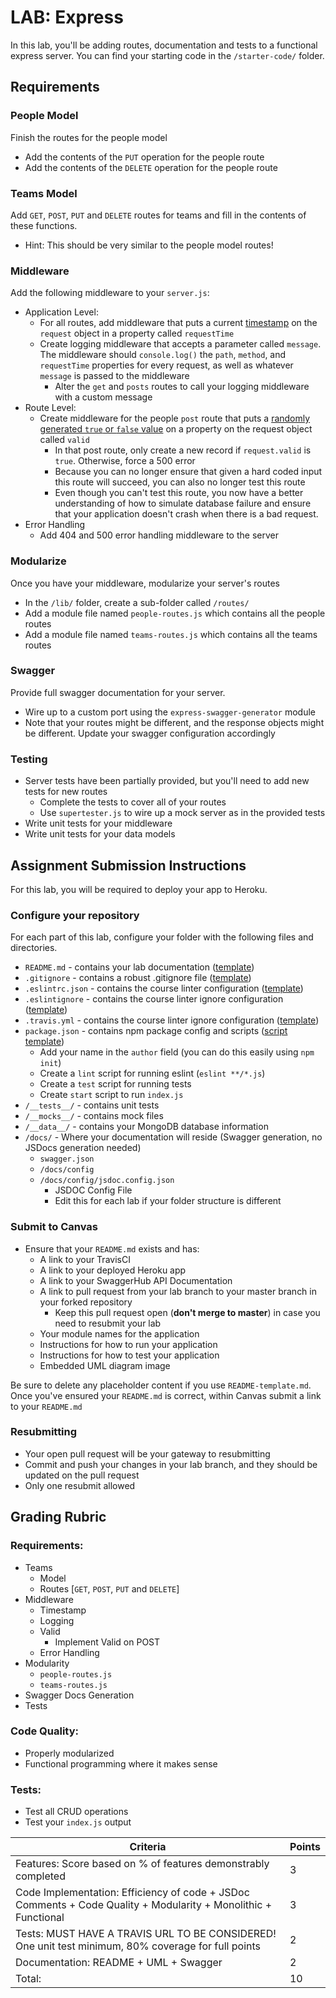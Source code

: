 # LAB: Express

In this lab, you'll be adding routes, documentation and tests to a functional express server. You can find your starting code in the `/starter-code/` folder.

## Requirements

### People Model

Finish the routes for the people model

- Add the contents of the `PUT` operation for the people route
- Add the contents of the `DELETE` operation for the people route

### Teams Model

Add `GET`, `POST`, `PUT` and `DELETE` routes for teams and fill in the contents of these functions.

- Hint: This should be very similar to the people model routes!

### Middleware

Add the following middleware to your `server.js`:

- Application Level:
  - For all routes, add middleware that puts a current [timestamp](https://developer.mozilla.org/en-US/docs/Web/JavaScript/Reference/Global_Objects/Date/now) on the `request` object in a property called `requestTime`
  - Create logging middleware that accepts a parameter called `message`. The middleware should `console.log()` the `path`, `method`, and `requestTime` properties for every request, as well as whatever `message` is passed to the middleware
    - Alter the `get` and `posts` routes to call your logging middleware with a custom message
- Route Level:
  - Create middleware for the people `post` route that puts a [randomly generated `true` or `false` value](https://stackoverflow.com/questions/36756331/js-generate-random-boolean) on a property on the request object called `valid`
    - In that post route, only create a new record if `request.valid` is `true`. Otherwise, force a 500 error
    - Because you can no longer ensure that given a hard coded input this route will succeed, you can also no longer test this route
    - Even though you can't test this route, you now have a better understanding of how to simulate database failure and ensure that your application doesn't crash when there is a bad request.
- Error Handling
  - Add 404 and 500 error handling middleware to the server

### Modularize

Once you have your middleware, modularize your server's routes

- In the `/lib/` folder, create a sub-folder called `/routes/`
- Add a module file named `people-routes.js` which contains all the people routes
- Add a module file named `teams-routes.js` which contains all the teams routes

### Swagger

Provide full swagger documentation for your server.

- Wire up to a custom port using the `express-swagger-generator` module
- Note that your routes might be different, and the response objects might be different. Update your swagger configuration accordingly

### Testing

- Server tests have been partially provided, but you'll need to add new tests for new routes
  - Complete the tests to cover all of your routes
  - Use `supertester.js` to wire up a mock server as in the provided tests
- Write unit tests for your middleware
- Write unit tests for your data models

## Assignment Submission Instructions

For this lab, you will be required to deploy your app to Heroku.

### Configure your repository

For each part of this lab, configure your folder with the following files and directories.

- `README.md` - contains your lab documentation ([template](https://github.com/codefellows/seattle-javascript-401n14/blob/master/reference/submission-instructions/labs/README-template.md))
- `.gitignore` - contains a robust .gitignore file ([template](https://github.com/codefellows/seattle-javascript-401n14/blob/master/configs/.gitignore))
- `.eslintrc.json` - contains the course linter configuration ([template](https://github.com/codefellows/seattle-javascript-401n14/blob/master/configs/.eslintrc.json))
- `.eslintignore` - contains the course linter ignore configuration ([template](https://github.com/codefellows/seattle-javascript-401n14/blob/master/configs/.eslintignore))
- `.travis.yml` - contains the course linter ignore configuration ([template](https://github.com/codefellows/seattle-javascript-401n14/blob/master/configs/.travis.yml))
- `package.json` - contains npm package config and scripts ([script template](https://github.com/codefellows/seattle-javascript-401n14/blob/master/configs/package.json.notes))
  - Add your name in the `author` field (you can do this easily using `npm init`)
  - Create a `lint` script for running eslint (`eslint **/*.js`)
  - Create a `test` script for running tests
  - Create `start` script to run `index.js`
- `/__tests__/` - contains unit tests
- `/__mocks__/` - contains mock files
- `/__data__/` - contains your MongoDB database information
- `/docs/` - Where your documentation will reside (Swagger generation, no JSDocs generation needed)
  - `swagger.json`
  - `/docs/config`
  - `/docs/config/jsdoc.config.json`
    - JSDOC Config File
    - Edit this for each lab if your folder structure is different

### Submit to Canvas

- Ensure that your `README.md` exists and has:
  - A link to your TravisCI
  - A link to your deployed Heroku app
  - A link to your SwaggerHub API Documentation
  - A link to pull request from your lab branch to your master branch in your forked repository
    - Keep this pull request open (**don't merge to master**) in case you need to resubmit your lab
  - Your module names for the application
  - Instructions for how to run your application
  - Instructions for how to test your application
  - Embedded UML diagram image

Be sure to delete any placeholder content if you use `README-template.md`. Once you've ensured your `README.md` is correct, within Canvas submit a link to your `README.md`

### Resubmitting

- Your open pull request will be your gateway to resubmitting
- Commit and push your changes in your lab branch, and they should be updated on the pull request
- Only one resubmit allowed

## Grading Rubric

### Requirements:

- Teams
  - Model
  - Routes [`GET`, `POST`, `PUT` and `DELETE`]
- Middleware
  - Timestamp
  - Logging
  - Valid
    - Implement Valid on POST
  - Error Handling
- Modularity
  - `people-routes.js`
  - `teams-routes.js`
- Swagger Docs Generation
- Tests

### Code Quality:

- Properly modularized
- Functional programming where it makes sense

### Tests:

- Test all CRUD operations
- Test your `index.js` output

| Criteria                                                                                                       | Points |
| -------------------------------------------------------------------------------------------------------------- | ------ |
| Features: Score based on % of features demonstrably completed                                                  | 3      |
| Code Implementation: Efficiency of code + JSDoc Comments + Code Quality + Modularity + Monolithic + Functional | 3      |
| Tests: MUST HAVE A TRAVIS URL TO BE CONSIDERED! One unit test minimum, 80% coverage for full points            | 2      |
| Documentation: README + UML + Swagger                                                                          | 2      |
| Total:                                                                                                         | 10     |
